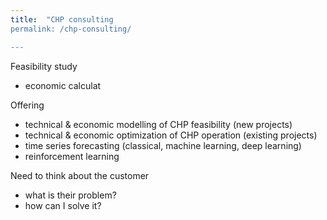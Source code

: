 ```yaml
---
title:  "CHP consulting
permalink: /chp-consulting/

---
```


Feasibility study
- economic calculat


Offering
- technical & economic modelling of CHP feasibility (new projects)
- technical & economic optimization of CHP operation (existing projects)
- time series forecasting (classical, machine learning, deep learning)
- reinforcement learning 


Need to think about the customer
- what is their problem?
- how can I solve it?
